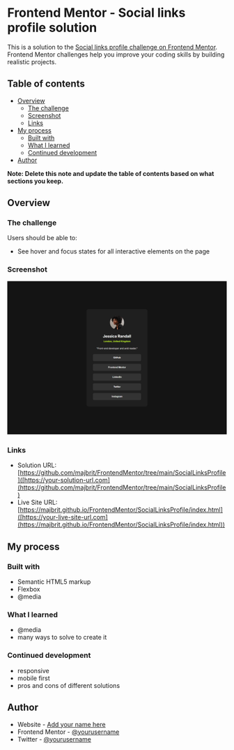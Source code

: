 # Frontend Mentor - Social links profile solution

This is a solution to the [Social links profile challenge on Frontend Mentor](https://www.frontendmentor.io/challenges/social-links-profile-UG32l9m6dQ). Frontend Mentor challenges help you improve your coding skills by building realistic projects. 

## Table of contents

- [Overview](#overview)
  - [The challenge](#the-challenge)
  - [Screenshot](#screenshot)
  - [Links](#links)
- [My process](#my-process)
  - [Built with](#built-with)
  - [What I learned](#what-i-learned)
  - [Continued development](#continued-development)
- [Author](#author)


**Note: Delete this note and update the table of contents based on what sections you keep.**

## Overview

### The challenge

Users should be able to:

- See hover and focus states for all interactive elements on the page

### Screenshot

![](./screenshot.png)


### Links

- Solution URL: [https://github.com/majbrit/FrontendMentor/tree/main/SocialLinksProfile]([https://your-solution-url.com](https://github.com/majbrit/FrontendMentor/tree/main/SocialLinksProfile)
- Live Site URL: [https://majbrit.github.io/FrontendMentor/SocialLinksProfile/index.html]([https://your-live-site-url.com](https://majbrit.github.io/FrontendMentor/SocialLinksProfile/index.html))

## My process

### Built with

- Semantic HTML5 markup
- Flexbox
- @media


### What I learned

- @media
- many ways to solve to create it


### Continued development

- responsive
- mobile first
- pros and cons of different solutions


## Author

- Website - [Add your name here](https://www.your-site.com)
- Frontend Mentor - [@yourusername](https://www.frontendmentor.io/profile/yourusername)
- Twitter - [@yourusername](https://www.twitter.com/yourusername)
